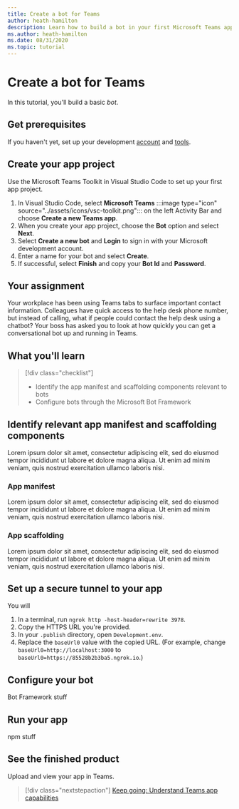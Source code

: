 ```yaml
---
title: Create a bot for Teams
author: heath-hamilton
description: Learn how to build a bot in your first Microsoft Teams app.
ms.author: heath-hamilton
ms.date: 08/31/2020
ms.topic: tutorial
---
```

# Create a bot for Teams

In this tutorial, you'll build a basic *bot*.

## Get prerequisites

If you haven't yet, set up your development [account](../build-your-first-app/building-real-world-app.md#set-up-your-development-account) and [tools](../build-your-first-app/building-real-world-app.md#install-your-development-tools).

## Create your app project

Use the Microsoft Teams Toolkit in Visual Studio Code to set up your first app project.

1. In Visual Studio Code, select **Microsoft Teams** :::image type="icon" source="../assets/icons/vsc-toolkit.png"::: on the left Activity Bar and choose **Create a new Teams app**.
1. When you create your app project, choose the **Bot** option and select **Next**.
1. Select **Create a new bot** and **Login** to sign in with your Microsoft development account.
1. Enter a name for your bot and select **Create**.
1. If successful, select **Finish** and copy your **Bot Id** and **Password**.
 
## Your assignment

Your workplace has been using Teams tabs to surface important contact information. Colleagues have quick access to the help desk phone number, but instead of calling, what if people could contact the help desk using a chatbot? Your boss has asked you to look at how quickly you can get a conversational bot up and running in Teams.

## What you'll learn

> [!div class="checklist"]
>
> * Identify the app manifest and scaffolding components relevant to bots
> * Configure bots through the Microsoft Bot Framework

## Identify relevant app manifest and scaffolding components

Lorem ipsum dolor sit amet, consectetur adipiscing elit, sed do eiusmod tempor incididunt ut labore et dolore magna aliqua. Ut enim ad minim veniam, quis nostrud exercitation ullamco laboris nisi.

### App manifest

Lorem ipsum dolor sit amet, consectetur adipiscing elit, sed do eiusmod tempor incididunt ut labore et dolore magna aliqua. Ut enim ad minim veniam, quis nostrud exercitation ullamco laboris nisi.

### App scaffolding

Lorem ipsum dolor sit amet, consectetur adipiscing elit, sed do eiusmod tempor incididunt ut labore et dolore magna aliqua. Ut enim ad minim veniam, quis nostrud exercitation ullamco laboris nisi.

## Set up a secure tunnel to your app

You will 

1. In a terminal, run `ngrok http -host-header=rewrite 3978`.
1. Copy the HTTPS URL you're provided.
1. In your `.publish` directory, open `Development.env`.
1. Replace the `baseUrl0` value with the copied URL. (For example, change `baseUrl0=http://localhost:3000` to `baseUrl0=https://85528b2b3ba5.ngrok.io`.)

## Configure your bot

Bot Framework stuff

## Run your app

npm stuff

## See the finished product

Upload and view your app in Teams.

> [!div class="nextstepaction"]
> [Keep going: Understand Teams app capabilities](../concepts/capabilities-overview.md)
